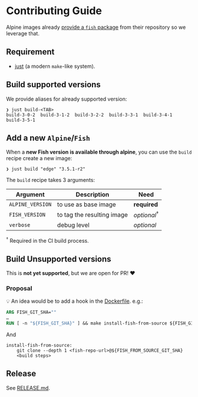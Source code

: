 # Contributing Guide

Alpine images already [provide a `fish` package][alpine-fish] from their repository so we leverage that.

## Requirement

* [just] (a modern `make`-like system).

## Build supported versions

We provide aliases for already supported version:

```console
❯ just build-<TAB>
build-3-0-2  build-3-1-2  build-3-2-2  build-3-3-1  build-3-4-1  build-3-5-1
```

## Add a new `Alpine`/`Fish`

When a **new Fish version is available through alpine**, you can use the `build` recipe create a new image:

```console
❯ just build "edge" "3.5.1-r2"
```

The `build` recipe takes 3 arguments:

| Argument         | Description                | Need                   |
| ---------------- | -------------------------- | ---------------------- |
| `ALPINE_VERSION` | to use as base image       | **required**           |
| `FISH_VERSION`   | to tag the resulting image | _optional_<sup>†</sup> |
| `verbose`        | debug level                | _optional_             |

<sup>†</sup> Required in the CI build process.

## Build Unsupported versions

This is **not yet supported**, but we are open for PR! :heart:

### Proposal

:bulb: An idea would be to add a hook in the [Dockerfile]. e.g.:

```Dockerfile
ARG FISH_GIT_SHA=""
…
RUN [ -n "${FISH_GIT_SHA}" ] && make install-fish-from-source ${FISH_GIT_SHA}
```

And

```make
install-fish-from-source:
    git clone --depth 1 <fish-repo-url>@${FISH_FROM_SOURCE_GIT_SHA}
    <build steps>
```

## Release

See [RELEASE.md].

[just]: https://github.com/casey/just
[alpine-fish]: https://pkgs.alpinelinux.org/packages?name=fish&repo=&arch=
[Dockerfile]: ./Dockerfile
[RELEASE.md]: ./RELEASE.md